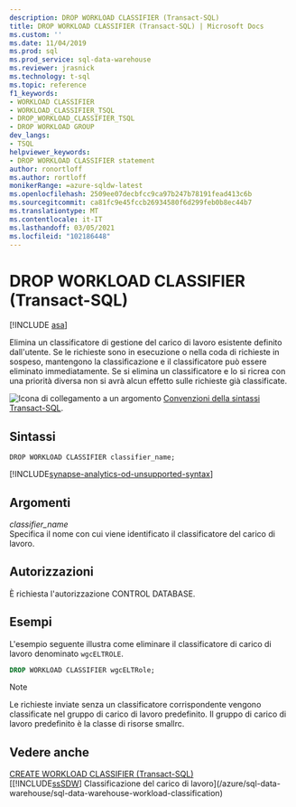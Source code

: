 ```yaml
---
description: DROP WORKLOAD CLASSIFIER (Transact-SQL)
title: DROP WORKLOAD CLASSIFIER (Transact-SQL) | Microsoft Docs
ms.custom: ''
ms.date: 11/04/2019
ms.prod: sql
ms.prod_service: sql-data-warehouse
ms.reviewer: jrasnick
ms.technology: t-sql
ms.topic: reference
f1_keywords:
- WORKLOAD CLASSIFIER
- WORKLOAD_CLASSIFIER_TSQL
- DROP_WORKLOAD_CLASSIFIER_TSQL
- DROP WORKLOAD GROUP
dev_langs:
- TSQL
helpviewer_keywords:
- DROP WORKLOAD CLASSIFIER statement
author: ronortloff
ms.author: rortloff
monikerRange: =azure-sqldw-latest
ms.openlocfilehash: 2509ee07decbfcc9ca97b247b78191fead413c6b
ms.sourcegitcommit: ca81fc9e45fccb26934580f6d299feb0b8ec44b7
ms.translationtype: MT
ms.contentlocale: it-IT
ms.lasthandoff: 03/05/2021
ms.locfileid: "102186448"
---
```

# <a name="drop-workload-classifier-transact-sql"></a>DROP WORKLOAD CLASSIFIER (Transact-SQL)

[!INCLUDE [asa](../../includes/applies-to-version/asa.md)]

Elimina un classificatore di gestione del carico di lavoro esistente definito dall'utente.  Se le richieste sono in esecuzione o nella coda di richieste in sospeso, mantengono la classificazione e il classificatore può essere eliminato immediatamente. Se si elimina un classificatore e lo si ricrea con una priorità diversa non si avrà alcun effetto sulle richieste già classificate.
  
![Icona di collegamento a un argomento](../../database-engine/configure-windows/media/topic-link.gif "Icona di collegamento a un argomento") [Convenzioni della sintassi Transact-SQL](../../t-sql/language-elements/transact-sql-syntax-conventions-transact-sql.md).  
  
## <a name="syntax"></a>Sintassi

```syntaxsql
DROP WORKLOAD CLASSIFIER classifier_name;
```

[!INCLUDE[synapse-analytics-od-unsupported-syntax](../../includes/synapse-analytics-od-unsupported-syntax.md)]

## <a name="arguments"></a>Argomenti

*classifier_name*  
Specifica il nome con cui viene identificato il classificatore del carico di lavoro.
  
## <a name="permissions"></a>Autorizzazioni

È richiesta l'autorizzazione CONTROL DATABASE.  
  
## <a name="examples"></a>Esempi

L'esempio seguente illustra come eliminare il classificatore di carico di lavoro denominato `wgcELTROLE`.  

```sql
DROP WORKLOAD CLASSIFIER wgcELTRole;
```

> [!NOTE]
> Le richieste inviate senza un classificatore corrispondente vengono classificate nel gruppo di carico di lavoro predefinito.  Il gruppo di carico di lavoro predefinito è la classe di risorse smallrc.
  
## <a name="see-also"></a>Vedere anche

[CREATE WORKLOAD CLASSIFIER &#40;Transact-SQL&#41;](../../t-sql/statements/create-workload-classifier-transact-sql.md)</br>
[[!INCLUDE[ssSDW](../../includes/sssdwfull-md.md)] Classificazione del carico di lavoro](/azure/sql-data-warehouse/sql-data-warehouse-workload-classification)
